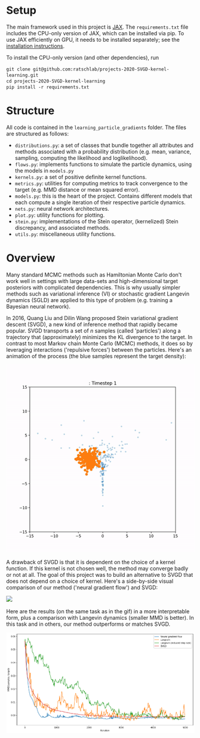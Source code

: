 # Setup

The main framework used in this project is [JAX](https://github.com/google/jax). The `requirements.txt` file includes the CPU-only version of JAX, which can be installed via pip. To use JAX efficiently on GPU, it needs to be installed separately; see the [installation instructions](https://github.com/google/jax/installation).

To install the CPU-only version (and other dependencies), run

```
git clone git@github.com:ratschlab/projects-2020-SVGD-kernel-learning.git
cd projects-2020-SVGD-kernel-learning
pip install -r requirements.txt
```

# Structure

All code is contained in the `learning_particle_gradients` folder. The files are structured as follows:

* `distributions.py`: a set of classes that bundle together all attributes and methods associated with a probability distribution (e.g. mean, variance, sampling, computing the likelihood and loglikelihood).
* `flows.py`: implements functions to simulate the particle dynamics, using the models in `models.py`
* `kernels.py`: a set of positive definite kernel functions.
* `metrics.py`: utilities for computing metrics to track convergence to the target (e.g. MMD distance or mean squared error).
* `models.py`: this is the heart of the project. Contains different models that each compute a single iteration of their respective particle dynamics.
* `nets.py`: neural network architectures.
* `plot.py`: utility functions for plotting.
* `stein.py`: implementations of the Stein operator, (kernelized) Stein discrepancy, and associated methods.
* `utils.py`: miscellaneous utility functions.


# Overview

Many standard MCMC methods such as Hamiltonian Monte Carlo don't work well in settings with large data-sets and high-dimensional target posteriors with complicated dependencies. This is why usually simpler methods such as variational inference (VI) or stochastic gradient Langevin dynamics (SGLD) are applied to this type of problem (e.g. training a Bayesian neural network).

In 2016, Quang Liu and Dilin Wang proposed Stein variational gradient descent (SVGD), a new kind of inference method that rapidly became popular. SVGD transports a set of $n$ samples (called 'particles') along a trajectory that (approximately) minimizes the KL divergence to the target. In contrast to most Markov chain Monte Carlo (MCMC) methods, it does so by leveraging interactions ('repulsive forces') between the particles. Here's an animation of the process (the blue samples represent the target density):

![](./illustrations/svgd.gif)

A drawback of SVGD is that it is dependent on the choice of a kernel function. If this kernel is not chosen well, the method may converge badly or not at all. The goal of this project was to build an alternative to SVGD that does not depend on a choice of kernel. Here's a side-by-side visual comparison of our method ('neural gradient flow') and SVGD:

<img src="./illustrations/ngf-vs-svgd.gif"/>

Here are the results (on the same task as in the gif) in a more interpretable form, plus a comparison with Langevin dynamics (smaller MMD is better). In this task and in others, our method outperforms or matches SVGD.

![img](./illustrations/funnel_mmd.png)



